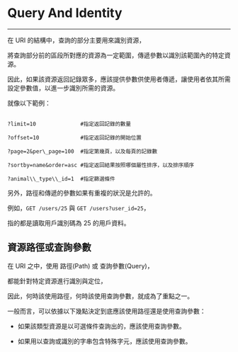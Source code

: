 # Query And Identity

---

在 URI 的結構中，查詢的部分主要用來識別資源，

將查詢部分前的區段所對應的資源為一定範圍，傳遞參數以識別該範圍內的特定資源。

因此，如果該資源返回記錄眾多，應該提供參數供使用者傳遞，讓使用者依其所需設定參數值，以進一步識別所需的資源。

就像以下範例：

```

?limit=10              #指定返回記錄的數量

?offset=10             #指定返回記錄的開始位置

?page=2&per\_page=100  #指定第幾頁，以及每頁的記錄數

?sortby=name&order=asc #指定返回結果按照哪個屬性排序，以及排序順序

?animal\\_type\\_id=1  #指定篩選條件

```

另外，路徑和傳遞的參數如果有重複的狀況是允許的。

例如，`GET /users/25` 與 `GET /users?user_id=25`，

指的都是讀取用戶識別碼為 25 的用戶資料。

## 資源路徑或查詢參數

在 URI 之中，使用 路徑\(Path\) 或 查詢參數\(Query\)，

都能針對特定資源進行識別與定位，

因此，何時該使用路徑，何時該使用查詢參數，就成為了重點之一。

一般而言，可以依據以下幾點決定到底應該使用路徑還是使用查詢參數：

* 如果該類型資源是以可選條件查詢出的，應該使用查詢參數。

* 如果用以查詢或識別的字串包含特殊字元，應該使用查詢參數。






